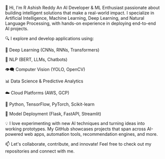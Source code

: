 👋 Hi, I'm R Ashish Reddy
An AI Developer & ML Enthusiast passionate about building intelligent solutions that make a real-world impact. I specialize in Artificial Intelligence, Machine Learning, Deep Learning, and Natural Language Processing, with hands-on experience in deploying end-to-end AI projects.

🔍 I explore and develop applications using:

🧠 Deep Learning (CNNs, RNNs, Transformers)

💬 NLP (BERT, LLMs, Chatbots)

👁️‍🗨️ Computer Vision (YOLO, OpenCV)

📊 Data Science & Predictive Analytics

☁️ Cloud Platforms (AWS, GCP)

🐍 Python, TensorFlow, PyTorch, Scikit-learn

🚀 Model Deployment (Flask, FastAPI, Streamlit)

💡 I love experimenting with new AI techniques and turning ideas into working prototypes. My GitHub showcases projects that span across AI-powered web apps, automation tools, recommendation engines, and more.

📫 Let's collaborate, contribute, and innovate!
Feel free to check out my repositories and connect with me.
